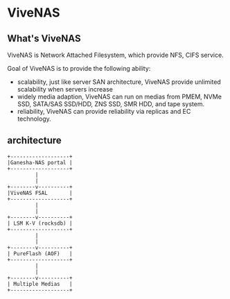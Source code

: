# ViveNAS

## What's ViveNAS
ViveNAS is Network Attached Filesystem, which provide NFS, CIFS service.

Goal of ViveNAS is to provide the following ability:
  - scalability, just like server SAN architecture, ViveNAS provide unlimited scalability when servers increase
  - widely media adaption, ViveNAS can run on medias from PMEM, NVMe SSD, SATA/SAS SSD/HDD, ZNS SSD, SMR HDD, and tape system. 
  - reliability, ViveNAS can provide reliability via replicas and EC technology. 
  
## architecture
    +-------------------+
    |Ganesha-NAS portal |
    +-------------------+
             |
             |
    +--------v----------+
    |ViveNAS FSAL       |
    +-------------------+
             |
             |
    +--------v----------+
    | LSM K-V (rocksdb) |
    +-------------------+
             |
             |
    +--------v----------+
    | PureFlash (AOF)   |
    +-------------------+
             |
             |
    +--------v----------+
    | Multiple Medias   |
    +-------------------+
 